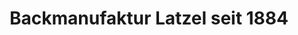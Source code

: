 ---
title: "Backmanufaktur Latzel seit 1884"
url: /zeven/backmanufaktur-latzel-seit-1884/
shop: Bäckerei
---